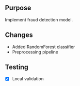 ## Purpose
Implement fraud detection model.

## Changes
- Added RandomForest classifier
- Preprocessing pipeline

## Testing
- [x] Local validation
